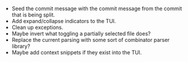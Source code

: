 - Seed the commit message with the commit message from the commit that is being split.
- Add expand/collapse indicators to the TUI.
- Clean up exceptions.
- Maybe invert what toggling a partially selected file does?
- Replace the current parsing with some sort of combinator parser library?
- Maybe add context snippets if they exist into the TUI.
